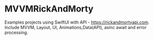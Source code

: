 # MVVMRickAndMorty
Examples projects using SwiftUI with API - https://rickandmortyapi.com.
Include MVVM, Layout, UI, Animations,Data(API), asinc await and error processing.
